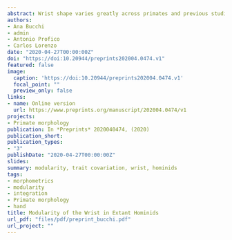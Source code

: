 ```yaml
---
abstract: Wrist shape varies greatly across primates and previous studies indicate that the numerous morphological differences among them are related to a complex mixture of phylogeny and function. However, little is known about whether the variation in these various anatomical differences is linked and to what extent the wrist bones vary independently. Here, we used 3D geometric morphometrics on a sample of extant hominids (*Homo sapiens*, *Pan troglodytes*, *Gorilla gorilla*, and *Gorilla beringei*), to find the model that best describes the covariation patterns among four of the eight carpals (i.e., capitate, lunate, scaphoid, and trapezium). For this purpose, 15 modular hypotheses were tested using the Covariation Coefficient. Results indicate that there is a covariation structure common to all hominids, which corresponds to stronger covariation within each carpal as compared to the covariation between carpals. However, the results also indicate that that there is a degree of codependence in the variation of some carpals, which is unique in humans, chimpanzees, and gorillas, respectively. In humans there is evidence of associated shape changes between the lunate and capitate, and between the scaphoid and trapezium. This covariation between lunate and capitate is also apparent in gorillas, while chimpanzees display the greatest disassociation among carpals, showing low covariation values in all pairwise comparisons. Our analyses indicate that carpals have an important level of variational independence which might suggest a high degree of independent evolvability in the wrists of hominids, and that although weak, the structure of associated changes of these four carpals varies across genera. To our knowledge this is the first report on the patterns of modularity between these four wrist bones in the Homininae and future studies might attempt to investigate whether the anatomical shape associations among carpals are functionally related to locomotion and manipulation. 
authors:
- Ana Bucchi
- admin
- Antonio Profico
- Carlos Lorenzo
date: "2020-04-27T00:00:00Z"
doi: "https://doi:10.20944/preprints202004.0474.v1"
featured: false
image:
  caption: 'https://doi:10.20944/preprints202004.0474.v1'
  focal_point: ""
  preview_only: false
links:
- name: Online version
  url: https://www.preprints.org/manuscript/202004.0474/v1
projects:
- Primate morphology
publication: In *Preprints* 2020040474, (2020)
publication_short: 
publication_types:
- "3"
publishDate: "2020-04-27T00:00:00Z"
slides: 
summary: modularity, trait covariation, wrist, hominids 
tags:
- morphometrics
- modularity
- integration
- Primate morphology
- hand
title: Modularity of the Wrist in Extant Hominids
url_pdf: "files/pdf/preprint_bucchi.pdf"
url_project: ""
---
```


